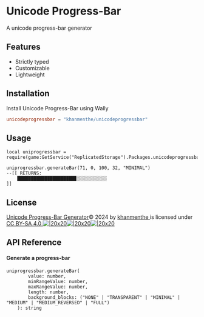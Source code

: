 
# Unicode Progress-Bar

A unicode progress-bar generator


## Features

- Strictly typed
- Customizable
- Lightweight


## Installation

Install Unicode Progress-Bar using Wally

```toml
unicodeprogressbar = "khanmenthe/unicodeprogressbar"
```
    
## Usage

```luau
local uniprogressbar = require(game:GetService("ReplicatedStorage").Packages.unicodeprogressbar)

uniprogressbar.generateBar(71, 0, 100, 32, "MINIMAL")
--[[ RETURNS:
    █████████████████████▊░░░░░░░░░░░
]]
```
## License

[Unicode Progress-Bar Generator](https://github.com/khanmenthe/unicodeprogressbar)© 2024 by [khanmenthe ](https://github.com/khanmenthe/)is licensed under [CC BY-SA 4.0 ![|20x20](upload://qFxLsmeYlZmZPDkUZy6ZBItKmmg.svg)![|20x20](upload://zRUvWIXkFRjiUcdQ7zsLxaNTXgW.svg)![|20x20](upload://ix5eihYREmVZjZmGBtYTnaLqFSr.svg)](https://creativecommons.org/licenses/by-sa/4.0/?ref=chooser-v1)
## API Reference

#### Generate a progress-bar
```luau
uniprogressbar.generateBar(
        value: number,
        minRangeValue: number,
        maxRangeValue: number,
        length: number,
        background_blocks: ("NONE" | "TRANSPARENT" | "MINIMAL" | "MEDIUM" | "MEDIUM_REVERSED" | "FULL")
    ): string
```
